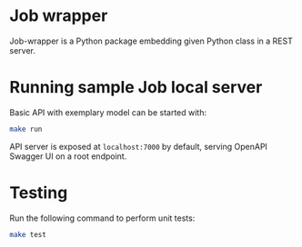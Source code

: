 # Job wrapper
Job-wrapper is a Python package embedding given Python class in a REST server.

# Running sample Job local server
Basic API with exemplary model can be started with:
```bash
make run
```

API server is exposed at `localhost:7000` by default, serving OpenAPI Swagger UI on a root endpoint.

# Testing
Run the following command to perform unit tests:
```bash
make test
```
